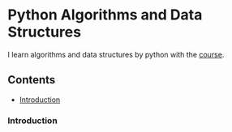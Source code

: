 # Python Algorithms and Data Structures

I learn algorithms and data structures by python with the [course](https://algorithms-data-structures-python.readthedocs.io/en/latest/).

## Contents
- [Introduction](#introduction)

### Introduction
